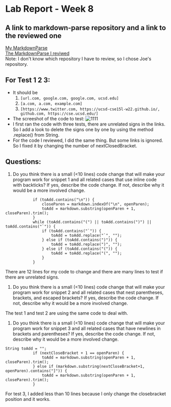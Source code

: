 # Lab Report - Week 8

## A link to markdown-parse repository and a link to the reviewed one
[My MarkdownParse](https://github.com/c1peng/markdown-parse)\
[The MarkdownParse I reviwed](https://github.com/jpolitz?tab=repositories)\
Note: I don't know which repository I have to review, so I chose Joe's repository. 

## For Test 1 2 3: 
- It should be 
  1. `[url.com, google.com, google.com, ucsd.edu]`
  2. `[a.com, a.com, example.com]`
  3. `[https://www.twitter.com, https://ucsd-cse15l-w22.github.io/, github.com, https://cse.ucsd.edu/]`
- The screeshot of the code to test: 
![1111](/cse15l-lab-reports/pics/labreport_week8/1111.png)
- I first ran the code with three tests, there are unrelated signs in the links. So I add a look to delete the signs one by one by using the method .replace() from String. 
- For the code I reviewed, I did the same thing. But some links is ignored. So I fixed it by changing the number of nextClosedBracket. 
## Questions: 
1. Do you think there is a small (<10 lines) code change that will make your program work for snippet 1 and all related cases that use inline code with backticks? If yes, describe the code change. If not, describe why it would be a more involved change.
```
            if (toAdd.contains("\n")) {
                closeParen = markdown.indexOf("\n", openParen);
                toAdd = markdown.substring(openParen + 1, closeParen).trim();
            }
            while (toAdd.contains("(") || toAdd.contains(")") || toAdd.contains("`")) {
                if (toAdd.contains("`")) {
                    toAdd = toAdd.replace("`", "");
                } else if (toAdd.contains(")")) {
                    toAdd = toAdd.replace(")", "");
                } else if (toAdd.contains("(")) {
                    toAdd = toAdd.replace("(", "");
                }
            }
```
There are 12 lines for my code to change and there are many lines to test if there are unrelated signs. 

1. Do you think there is a small (<10 lines) code change that will make your program work for snippet 2 and all related cases that nest parentheses, brackets, and escaped brackets? If yes, describe the code change. If not, describe why it would be a more involved change.

The test 1 and test 2 are using the same code to deal with. 

1. Do you think there is a small (<10 lines) code change that will make your program work for snippet 3 and all related cases that have newlines in brackets and parentheses? If yes, describe the code change. If not, describe why it would be a more involved change.
```
String toAdd = "";
            if (nextCloseBracket + 1 == openParen) {
                toAdd = markdown.substring(openParen + 1, closeParen).trim();
            } else if (markdown.substring(nextCloseBracket+1, openParen).contains("]")) {
                toAdd = markdown.substring(openParen + 1, closeParen).trim();
            }
```
For test 3, I added less than 10 lines because I only change the closebracket position and it works. 
